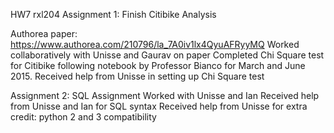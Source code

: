 HW7 rxl204
Assignment 1: Finish Citibike Analysis 

Authorea paper: https://www.authorea.com/210796/la_7A0iv1lx4QyuAFRyyMQ
Worked collaboratively with Unisse and Gaurav on paper
Completed Chi Square test for Citibike following notebook by Professor Bianco for March and June 2015.
Received help from Unisse in setting up Chi Square test

Assignment 2: SQL Assignment
Worked with Unisse and Ian 
Received help from Unisse and Ian for SQL syntax 
Received help from Unisse for extra credit: python 2 and 3 compatibility


